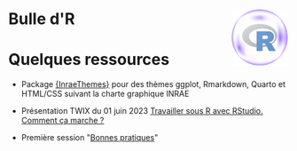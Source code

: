 # Bulle d'R <img src='logo-bulledr.png' align="right" width="20%" />


# Quelques ressources

- Package [{InraeThemes}](https://github.com/davidcarayon/InraeThemes) pour des thèmes ggplot, Rmarkdown, Quarto et HTML/CSS suivant la charte graphique INRAE

- Présentation TWIX du 01 juin 2023 [Travailler sous R avec RStudio. Comment ça marche ?](https://statire.github.io/bulledr/00-TWIX/TWIX_2023_06_01#/title-slide)

- Première session "[Bonnes pratiques](https://statire.github.io/bulledr/01-bonnes_pratiques/01-bonnes_pratiques.html#/title-slide)"
